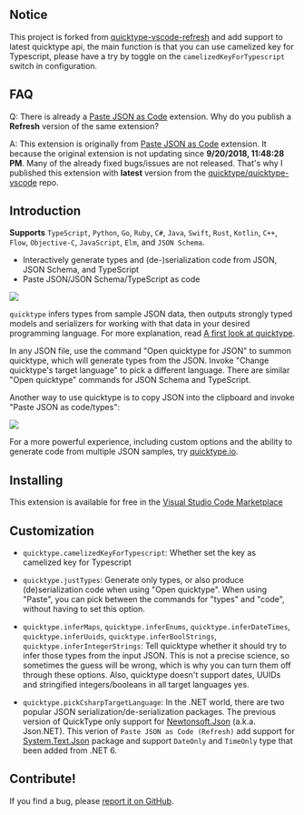 ## Notice
This project is forked from [quicktype-vscode-refresh](https://github.com/doggy8088/quicktype-vscode-refresh) and add support to latest quicktype api, the main function is that you can use camelized key for Typescript, please have a try by toggle on the `camelizedKeyForTypescript` switch in configuration.

## FAQ

Q: There is already a [Paste JSON as Code](https://marketplace.visualstudio.com/items?itemName=quicktype.quicktype) extension. Why do you publish a **Refresh** version of the same extension?

A: This extension is originally from [Paste JSON as Code](https://marketplace.visualstudio.com/items?itemName=quicktype.quicktype) extension. It because the original extension is not updating since **9/20/2018, 11:48:28 PM**. Many of the already fixed bugs/issues are not released. That's why I published this extension with **latest** version from the [quicktype/quicktype-vscode](https://github.com/quicktype/quicktype-vscode) repo.

## Introduction

**Supports** `TypeScript`, `Python`, `Go`, `Ruby`, `C#`, `Java`, `Swift`, `Rust`, `Kotlin`, `C++`, `Flow`, `Objective-C`, `JavaScript`, `Elm`, and `JSON Schema`.

-   Interactively generate types and (de-)serialization code from JSON, JSON Schema, and TypeScript
-   Paste JSON/JSON Schema/TypeScript as code

![](https://raw.githubusercontent.com/quicktype/quicktype-vscode/master/media/demo-interactive.gif)

`quicktype` infers types from sample JSON data, then outputs strongly typed models and serializers for working with that data in your desired programming language. For more explanation, read [A first look at quicktype](http://blog.quicktype.io/first-look/).

In any JSON file, use the command "Open quicktype for JSON" to summon quicktype, which will generate types from the JSON. Invoke "Change quicktype's target language" to pick a different language. There are similar "Open quicktype" commands for JSON Schema and TypeScript.

Another way to use quicktype is to copy JSON into the clipboard and invoke "Paste JSON as code/types":

![](https://raw.githubusercontent.com/quicktype/quicktype-vscode/master/media/demo.gif)

For a more powerful experience, including custom options and the ability to generate code from multiple JSON samples, try [quicktype.io](https://app.quicktype.io).

## Installing

This extension is available for free in the [Visual Studio Code Marketplace](https://marketplace.visualstudio.com/items/doggy8088.quicktype-refresh)

## Customization
- `quicktype.camelizedKeyForTypescript`: Whether set the key as camelized key for Typescript

- `quicktype.justTypes`: Generate only types, or also produce (de)serialization code when using "Open quicktype". When using "Paste", you can pick between the commands for "types" and "code", without having to set this option.

- `quicktype.inferMaps`, `quicktype.inferEnums`, `quicktype.inferDateTimes`, `quicktype.inferUuids`, `quicktype.inferBoolStrings`, `quicktype.inferIntegerStrings`: Tell quicktype whether it should try to infer those types from the input JSON. This is not a precise science, so sometimes the guess will be wrong, which is why you can turn them off through these options. Also, quicktype doesn't support dates, UUIDs and stringified integers/booleans in all target languages yes.

- `quicktype.pickCsharpTargetLanguage`: In the .NET world, there are two popular JSON serialization/de-serialization packages. The previous version of QuickType only support for [Newtonsoft.Json](https://www.nuget.org/packages/Newtonsoft.Json) (a.k.a. Json.NET). This verion of `Paste JSON as Code (Refresh)` add support for [System.Text.Json](https://www.nuget.org/packages/System.Text.Json) package and support `DateOnly` and `TimeOnly` type that been added from .NET 6.

## Contribute!

If you find a bug, please [report it on GitHub](hhttps://github.com/hank619/quicktype-vscode).

